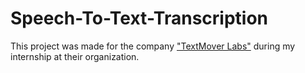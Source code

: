 # Speech-To-Text-Transcription
This project was made for the company ["TextMover Labs"](https://textmover.com) during my internship at their organization.
